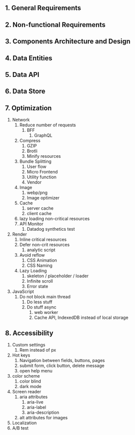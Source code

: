 ## 1. General Requirements
## 2. Non-functional Requirements
## 3. Components Architecture and Design
## 4. Data Entities
## 5. Data API
## 6. Data Store
## 7. Optimization
1. Network
   1. Reduce number of requests
      1. BFF
         1. GraphQL
   2. Compress
      1. GZIP
      2. Brotli
      3. Minify resources
   3. Bundle Splitting
      1. User flow 
      2. Micro Frontend
      3. Utility function
      4. Vendor
   4. Image
      1. webp/png
      2. Image optimizer
   5. Cache 
      1. server cache
      2. client cache
   6. lazy loading non-critical resources
   7. API Monitor
      1. Datadog synthetics test
2. Render
   1. Inline critical resources
   2. Defer non-crit resources
      1. analytic script
   3. Avoid reflow
      1. CSS Animation
      2. CSS Naming
   4. Lazy Loading
      1. skeleton / placeholder / loader
      2. Infinite scroll
      3. Error state
3. JavaScript
   1. Do not block main thread
      1. Do less stuff
      2. Do stuff async
         1. web worker
         2. Cache API, IndexedDB instead of local storage 
## 8. Accessibility
  1. Custom settings
     1. Rem instead of px
  2. Hot keys
     1. Navigation between fields, buttons, pages
     2. submit form, click button, delete message
     3. open help menu
  3. color scheme
     1. color blind
     2. dark mode
  4. Screen reader
     1. aria attributes
        1. aria-live
        2. aria-label
        3. aria-description
     2. alt attributes for images
  5. Localization
  6. A/B test